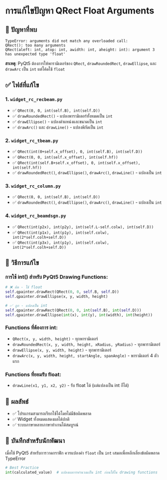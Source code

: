# การแก้ไขปัญหา QRect Float Arguments

## 🐛 **ปัญหาที่พบ**
```
TypeError: arguments did not match any overloaded call:
QRect(): too many arguments
QRect(aleft: int, atop: int, awidth: int, aheight: int): argument 3 has unexpected type 'float'
```

**สาเหตุ**: PyQt5 ต้องการให้พารามิเตอร์ของ `QRect`, `drawRoundedRect`, `drawEllipse`, และ `drawArc` เป็น `int` แต่โค้ดใช้ `float`

## ✅ **ไฟล์ที่แก้ไข**

### 1. `widget_rc_recbeam.py`
- ✅ `QRect(0, 0, int(self.B), int(self.D))`
- ✅ `drawRoundedRect()` - แปลงพารามิเตอร์ทั้งหมดเป็น `int`
- ✅ `drawEllipse()` - แปลงตำแหน่งและขนาดเป็น `int`
- ✅ `drawArc()` และ `drawLine()` - แปลงพิกัดเป็น `int`

### 2. `widget_rc_tbeam.py`
- ✅ `QRect(int(0+self.x_offset), 0, int(self.B), int(self.D))`
- ✅ `QRect(0, 0, int(self.x_offset), int(self.hf))`
- ✅ `QRect(int(self.B+self.x_offset), 0, int(self.x_offset), int(self.hf))`
- ✅ `drawRoundedRect()`, `drawEllipse()`, `drawArc()`, `drawLine()` - แปลงเป็น `int`

### 3. `widget_rc_column.py`
- ✅ `QRect(0, 0, int(self.B), int(self.D))`
- ✅ `drawRoundedRect()`, `drawEllipse()`, `drawArc()`, `drawLine()` - แปลงเป็น `int`

### 4. `widget_rc_beamdsgn.py`
- ✅ `QRect(int(p2x), int(p2y), int(self.L-self.colw), int(self.D))`
- ✅ `QRect(int(p1x), int(p1y), int(self.colw), int(2*self.colh+self.D))`
- ✅ `QRect(int(p3x), int(p1y), int(self.colw), int(2*self.colh+self.D))`

## 🔧 **วิธีการแก้ไข**

### การใช้ int() สำหรับ PyQt5 Drawing Functions:
```python
# ❌ ผิด - ใช้ float
self.qpainter.drawRect(QRect(0, 0, self.B, self.D))
self.qpainter.drawEllipse(x, y, width, height)

# ✅ ถูก - แปลงเป็น int
self.qpainter.drawRect(QRect(0, 0, int(self.B), int(self.D)))
self.qpainter.drawEllipse(int(x), int(y), int(width), int(height))
```

### Functions ที่ต้องการ int:
- `QRect(x, y, width, height)` - ทุกพารามิเตอร์
- `drawRoundedRect(x, y, width, height, xRadius, yRadius)` - ทุกพารามิเตอร์
- `drawEllipse(x, y, width, height)` - ทุกพารามิเตอร์
- `drawArc(x, y, width, height, startAngle, spanAngle)` - พารามิเตอร์ 4 ตัวแรก

### Functions ที่ยอมรับ float:
- `drawLine(x1, y1, x2, y2)` - รับ float ได้ (แต่แปลงเป็น int ก็ได้)

## 🎯 **ผลลัพธ์**
- ✅ โปรแกรมสามารถเรียกใช้ได้โดยไม่มีข้อผิดพลาด
- ✅ Widget ทั้งหมดแสดงผลได้ปกติ
- ✅ ระบบภาษาหลายภาษาทำงานได้สมบูรณ์

## 📝 **บันทึกสำหรับนักพัฒนา**
เมื่อใช้ PyQt5 สำหรับการวาดกราฟิก ควรแปลงค่า `float` เป็น `int` เสมอเพื่อหลีกเลี่ยงข้อผิดพลาด TypeError

```python
# Best Practice
int(calculated_value)  # แปลงผลการคำนวณเป็น int ก่อนใช้ใน drawing functions
```
